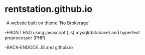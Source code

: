 # rentstation.github.io
-A website built on theme 'No Brokerage'

-FRONT END  using javascript (.js),mysql(database) and hypertext preprocessor (PHP)

-BACK-ENDODE.JS and github.io 
